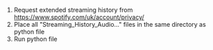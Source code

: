 1. Request extended streaming history from https://www.spotify.com/uk/account/privacy/
2. Place all "Streaming_History_Audio..." files in the same directory as python file
3. Run python file
